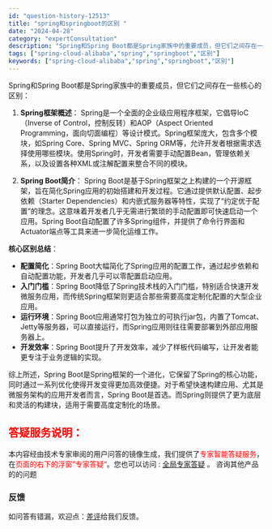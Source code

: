 ```yaml
---
id: "question-history-12513"
title: "spring和springboot的区别 "
date: "2024-04-28"
category: "expertConsultation"
description: "Spring和Spring Boot都是Spring家族中的重要成员，但它们之间存在一些核心的区别：1. **Spring框架概述**：   Spring是一个全面的企业级应用程序框架，它倡导IoC（Inverse of Control，控制反转）和AOP（Aspect Oriented Progr"
tags: ["spring-cloud-alibaba","spring","springboot","区别"]
keywords: ["spring-cloud-alibaba","spring","springboot","区别"]
---
```


Spring和Spring Boot都是Spring家族中的重要成员，但它们之间存在一些核心的区别：

1. **Spring框架概述**：
   Spring是一个全面的企业级应用程序框架，它倡导IoC（Inverse of Control，控制反转）和AOP（Aspect Oriented Programming，面向切面编程）等设计模式。Spring框架庞大，包含多个模块，如Spring Core、Spring MVC、Spring ORM等，允许开发者根据需求选择使用哪些模块。使用Spring时，开发者需要手动配置Bean，管理依赖关系，以及设置各种XML或注解配置来整合不同的模块。

2. **Spring Boot简介**：
   Spring Boot是基于Spring框架之上构建的一个开源框架，旨在简化Spring应用的初始搭建和开发过程。它通过提供默认配置、起步依赖（Starter Dependencies）和内嵌式服务器等特性，实现了“约定优于配置”的理念。这意味着开发者几乎无需进行繁琐的手动配置即可快速启动一个应用。Spring Boot自动配置了许多Spring组件，并提供了命令行界面和Actuator端点等工具来进一步简化运维工作。

**核心区别总结**：

- **配置简化**：Spring Boot大幅简化了Spring应用的配置工作，通过起步依赖和自动配置功能，开发者几乎可以零配置启动应用。
- **入门门槛**：Spring Boot降低了Spring技术栈的入门门槛，特别适合快速开发微服务应用，而传统Spring框架则更适合那些需要高度定制化配置的大型企业应用。
- **运行环境**：Spring Boot应用通常打包为独立的可执行jar包，内置了Tomcat、Jetty等服务器，可以直接运行，而Spring应用则往往需要部署到外部应用服务器上。
- **开发效率**：Spring Boot提升了开发效率，减少了样板代码编写，让开发者能更专注于业务逻辑的实现。

综上所述，Spring Boot是Spring框架的一个进化，它保留了Spring的核心功能，同时通过一系列优化使得开发变得更加高效便捷。对于希望快速构建应用、尤其是微服务架构的应用开发者而言，Spring Boot是首选。而Spring则提供了更为底层和灵活的构建块，适用于需要高度定制化的场景。
## <font color="#FF0000">答疑服务说明：</font> 

本内容经由技术专家审阅的用户问答的镜像生成，我们提供了<font color="#FF0000">专家智能答疑服务</font>，在<font color="#FF0000">页面的右下的浮窗”专家答疑“</font>。您也可以访问 : [全局专家答疑](https://opensource.alibaba.com/chatBot) 。 咨询其他产品的的问题

### 反馈
如问答有错漏，欢迎点：[差评](https://ai.nacos.io/user/feedbackByEnhancerGradePOJOID?enhancerGradePOJOId=12606)给我们反馈。
